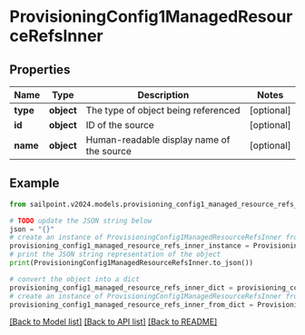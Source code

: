 # ProvisioningConfig1ManagedResourceRefsInner


## Properties

Name | Type | Description | Notes
------------ | ------------- | ------------- | -------------
**type** | **object** | The type of object being referenced | [optional] 
**id** | **object** | ID of the source | [optional] 
**name** | **object** | Human-readable display name of the source | [optional] 

## Example

```python
from sailpoint.v2024.models.provisioning_config1_managed_resource_refs_inner import ProvisioningConfig1ManagedResourceRefsInner

# TODO update the JSON string below
json = "{}"
# create an instance of ProvisioningConfig1ManagedResourceRefsInner from a JSON string
provisioning_config1_managed_resource_refs_inner_instance = ProvisioningConfig1ManagedResourceRefsInner.from_json(json)
# print the JSON string representation of the object
print(ProvisioningConfig1ManagedResourceRefsInner.to_json())

# convert the object into a dict
provisioning_config1_managed_resource_refs_inner_dict = provisioning_config1_managed_resource_refs_inner_instance.to_dict()
# create an instance of ProvisioningConfig1ManagedResourceRefsInner from a dict
provisioning_config1_managed_resource_refs_inner_from_dict = ProvisioningConfig1ManagedResourceRefsInner.from_dict(provisioning_config1_managed_resource_refs_inner_dict)
```
[[Back to Model list]](../README.md#documentation-for-models) [[Back to API list]](../README.md#documentation-for-api-endpoints) [[Back to README]](../README.md)


